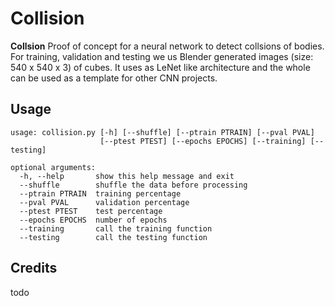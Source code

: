 # Collision

**Collsion** Proof of concept for a neural network to detect collsions of bodies. 
For training, validation and testing we us Blender generated images (size: 540 x 540 x 3) of cubes. 
It uses as LeNet like architecture and the whole can be used as a template for other CNN projects.

## Usage
```shell
usage: collision.py [-h] [--shuffle] [--ptrain PTRAIN] [--pval PVAL]
                    [--ptest PTEST] [--epochs EPOCHS] [--training] [--testing]

optional arguments:
  -h, --help       show this help message and exit
  --shuffle        shuffle the data before processing
  --ptrain PTRAIN  training percentage
  --pval PVAL      validation percentage
  --ptest PTEST    test percentage
  --epochs EPOCHS  number of epochs
  --training       call the training function
  --testing        call the testing function
```

## Credits
  todo
